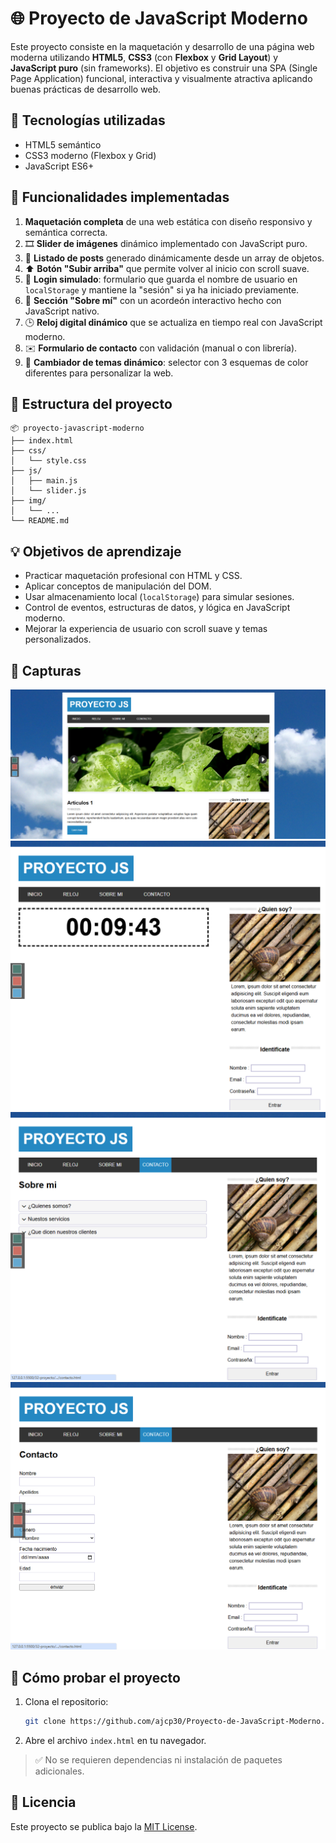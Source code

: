 # 🌐 Proyecto de JavaScript Moderno

Este proyecto consiste en la maquetación y desarrollo de una página web moderna utilizando **HTML5**, **CSS3** (con **Flexbox** y **Grid Layout**) y **JavaScript puro** (sin frameworks). El objetivo es construir una SPA (Single Page Application) funcional, interactiva y visualmente atractiva aplicando buenas prácticas de desarrollo web.

## 🧱 Tecnologías utilizadas

- HTML5 semántico
- CSS3 moderno (Flexbox y Grid)
- JavaScript ES6+

## 🚀 Funcionalidades implementadas

1. **Maquetación completa** de una web estática con diseño responsivo y semántica correcta.
2. 🎞️ **Slider de imágenes** dinámico implementado con JavaScript puro.
3. 📰 **Listado de posts** generado dinámicamente desde un array de objetos.
4. ⬆️ **Botón "Subir arriba"** que permite volver al inicio con scroll suave.
5. 🔐 **Login simulado**: formulario que guarda el nombre de usuario en `localStorage` y mantiene la "sesión" si ya ha iniciado previamente.
6. 👤 **Sección "Sobre mí"** con un acordeón interactivo hecho con JavaScript nativo.
7. 🕒 **Reloj digital dinámico** que se actualiza en tiempo real con JavaScript moderno.
8. ✉️ **Formulario de contacto** con validación (manual o con librería).
9. 🎨 **Cambiador de temas dinámico**: selector con 3 esquemas de color diferentes para personalizar la web.

## 📁 Estructura del proyecto

```
📦 proyecto-javascript-moderno
├── index.html
├── css/
│   └── style.css
├── js/
│   ├── main.js
│   └── slider.js
├── img/
│   └── ...
└── README.md
```

## 💡 Objetivos de aprendizaje

- Practicar maquetación profesional con HTML y CSS.
- Aplicar conceptos de manipulación del DOM.
- Usar almacenamiento local (`localStorage`) para simular sesiones.
- Control de eventos, estructuras de datos, y lógica en JavaScript moderno.
- Mejorar la experiencia de usuario con scroll suave y temas personalizados.

## 📸 Capturas 

![alt text](image.png)
![alt text](image-1.png)
![alt text](image-2.png)
![alt text](image-3.png)
## 🧪 Cómo probar el proyecto

1. Clona el repositorio:
   ```bash
   git clone https://github.com/ajcp30/Proyecto-de-JavaScript-Moderno.git
   ```
2. Abre el archivo `index.html` en tu navegador.

> ✅ No se requieren dependencias ni instalación de paquetes adicionales.

## 📝 Licencia

Este proyecto se publica bajo la [MIT License](LICENSE).
